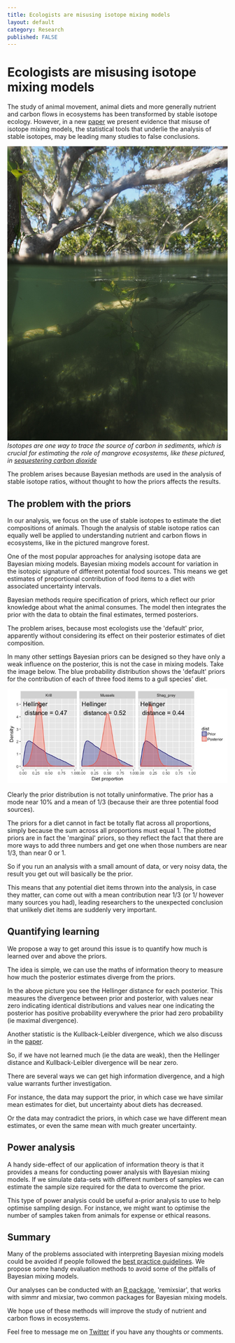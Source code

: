 ```yaml
---
title: Ecologists are misusing isotope mixing models
layout: default
category: Research
published: FALSE
---
```


#  Ecologists are misusing isotope mixing models

The study of animal movement, animal diets and more generally nutrient and carbon flows in ecosystems has been transformed by stable isotope ecology. However, in a new [paper](https://link.springer.com/article/10.1007/s00442-018-4138-y) we present evidence that misuse of isotope mixing models, the statistical tools that underlie the analysis of stable isotopes, may be leading many studies to false conclusions.  

![](/images/mangroves.JPG)  
*Isotopes are one way to trace the source of carbon in sediments, which is crucial for
estimating the role of mangrove ecosystems, like these pictured, in [sequestering carbon dioxide](https://onlinelibrary.wiley.com/doi/abs/10.1111/conl.12445)*

The problem arises because Bayesian methods are used in the analysis of stable isotope ratios, without thought to how the priors affects the results.  

## The problem with the priors

In our analysis, we focus on the use of stable isotopes to estimate the diet compositions of animals. Though the analysis of stable isotope ratios can equally well be applied to understanding nutrient and carbon flows in ecosystems, like in the pictured mangrove forest.

One of the most popular approaches for analysing isotope data are Bayesian mixing models. Bayesian mixing models account for variation in the isotopic signature of different potential food sources. This means we get estimates of proportional contribution of food items to a diet with associated uncertainty intervals.

Bayesian methods require specification of priors, which reflect our prior knowledge about what the animal consumes. The model then integrates the prior with the data to obtain the final estimates, termed posteriors.

The problem arises, because most ecologists use the 'default' prior, apparently without considering its effect on their posterior estimates of diet composition.

In many other settings Bayesian priors can be designed so they have only a weak influence on the posterior, this is not the case in mixing models. Take the image below. The blue probability distribution shows the 'default' priors for the contribution of each of three food items to a gull species' diet.

![](/images/mixing-model-priors.jpg)

Clearly the prior distribution is not totally uninformative. The prior has a mode near 10% and a mean of 1/3 (because their are three potential food sources).

The priors for a diet cannot in fact be totally flat across all proportions, simply because the sum across all proportions must equal 1. The plotted priors are in fact the 'marginal' priors, so they reflect the fact that there are more ways to add three numbers and get one when those numbers are near 1/3, than near 0 or 1.

So if you run an analysis with a small amount of data, or very noisy data, the result you get out will basically be the prior.

This means that any potential diet items thrown into the analysis, in case they matter, can come out with a mean contribution near 1/3 (or 1/ however many sources you had), leading researchers to the unexpected conclusion that unlikely diet items are suddenly very important.

## Quantifying learning

We propose a way to get around this issue is to quantify how much is learned over and above the priors.

The idea is simple, we can use the maths of information theory to measure how much the posterior estimates diverge from the priors.

In the above picture you see the Hellinger distance for each posterior. This measures the divergence between prior and posterior, with values near zero indicating identical distributions and values near one indicating the posterior has positive probability everywhere the prior had zero probability (ie maximal divergence).  

Another statistic is the Kullback-Leibler divergence, which we also discuss in the [paper](https://link.springer.com/article/10.1007/s00442-018-4138-y).

So, if we have not learned much (ie the data are weak), then the Hellinger distance and Kullback-Leibler divergence will be near zero.

There are several ways we can get high information divergence, and a high value warrants further investigation.

For instance, the data may support the prior, in which case we have similar mean estimates for diet, but uncertainty about diets has decreased.

Or the data may contradict the priors, in which case we have different mean estimates, or even the same mean with much greater uncertainty.

## Power analysis

A handy side-effect of our application of information theory is that it provides a means for conducting power analysis with Bayesian mixing models. If we simulate data-sets with different numbers of samples we can estimate the sample size required for the data to overcome the prior.

This type of power analysis could be useful a-prior analysis to use to help optimise sampling design. For instance, we might want to optimise the number of samples taken from animals for expense or ethical reasons.

## Summary

Many of the problems associated with interpreting Bayesian mixing models could be avoided if people followed the [best practice guidelines](http://www.nrcresearchpress.com/doi/abs/10.1139/cjz-2014-0127?src=recsys&__hstc=74603853.e72c280a7921bf0d7ab734f9822a9c39.1519948800087.1519948800088.1519948800089.1&__hssc=74603853.1.1519948800090&__hsfp=528229161&). We propose some handy evaluation methods to avoid some of the pitfalls of Bayesian mixing models.  

Our analyses can be conducted with an [R package](https://github.com/cbrown5/remixsiar), 'remixsiar', that works with simmr and mixsiar, two common packages for Bayesian mixing models.

We hope use of these methods will improve the study of nutrient and carbon flows in ecosystems.

Feel free to message me on [Twitter](https://twitter.com/bluecology) if you have any thoughts or comments. 
